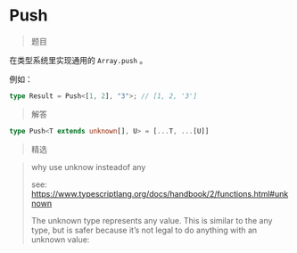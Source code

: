 # Push

<BtnGroup 
  issue="https://tsch.js.org/3057/solutions"
  answer="https://github.com/type-challenges/type-challenges/issues/31867"
/>

> 题目

在类型系统里实现通用的 `Array.push` 。

例如：

```typescript
type Result = Push<[1, 2], "3">; // [1, 2, '3']
```

> 解答

```ts
type Push<T extends unknown[], U> = [...T, ...[U]]
```

> 精选

<BtnGroup 
  featured="https://github.com/type-challenges/type-challenges/issues/3874#issuecomment-1894993387"
/>

> why use unknow insteadof any
>
> see: https://www.typescriptlang.org/docs/handbook/2/functions.html#unknown
>
> The unknown type represents any value. This is similar to the any type, but is safer because it’s not legal to do anything with an unknown value:
